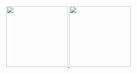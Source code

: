 <div>
  
  <a href="https://github.com/hackboot"> 
  <img height="160em" src="https://github-readme-stats.vercel.app/api?username=hackboot&show_icons=true&theme=github_dark&include_all_commits=true&count_private=true"/> 
  <img height="160em" src="https://github-readme-stats.vercel.app/api/top-langs/?username=hackboot&layout-compact&langs_count=16&theme=github_dark" /> 
  
</div>
